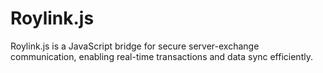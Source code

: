 # Roylink.js
Roylink.js is a JavaScript bridge for secure server-exchange communication, enabling real-time transactions and data sync efficiently.
